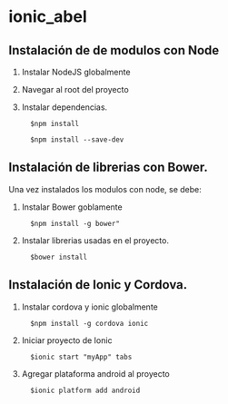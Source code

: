 # ionic_abel

Instalación de de modulos con Node
----------------------------------

1. Instalar NodeJS globalmente

2. Navegar al root del proyecto

3. Instalar dependencias.


         $npm install
      
         $npm install --save-dev



Instalación de librerias con Bower.
-----------------------------------

Una vez instalados los modulos con node, se debe:

1. Instalar Bower goblamente

         $npm install -g bower"

2. Instalar librerias usadas en el proyecto.

         $bower install





Instalación de Ionic y Cordova.
-----------------------------------

1. Instalar cordova y ionic globalmente

         $npm install -g cordova ionic

2. Iniciar proyecto de Ionic

         $ionic start "myApp" tabs

3. Agregar plataforma android al proyecto

         $ionic platform add android


